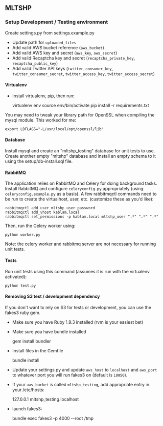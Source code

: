 ## MLTSHP

### Setup Development / Testing environment

Create settings.py from settings.example.py

* Update path for `uploaded_files`
* Add valid AWS bucket reference (`aws_bucket`)
* Add valid AWS key and secret (`aws_key`, `aws_secret`)
* Add valid Recaptcha key and secret (`recaptcha_private_key`,
  `recaptcha_public_key`)
* Add valid Twitter API keys (`twitter_consumer_key`,
  `twitter_consumer_secret`, `twitter_access_key`,
  `twitter_access_secret`)

#### Virtualenv

* Install virtualenv, pip, then run:

    virtualenv env
    source env/bin/activate
    pip install -r requirements.txt

You may need to tweak your library path for OpenSSL when
compiling the mysql module. This worked for me:

    export LDFLAGS="-L/usr/local/opt/openssl/lib"

#### Database

Install mysql and create an "mltshp\_testing" database
for unit tests to use. Create another empty "mltshp"
database and install an empty schema to it using
the setup/db-install.sql file.

#### RabbitMQ

The application relies on RabbitMQ and Celery for doing
background tasks. Install RabbitMQ and configure `celeryconfig.py`
appropriately (using `celeryconfig.example.py` as a basis).
A few rabbitmqctl commands need to be run to create the virtualhost,
user, etc. (customize these as you'd like):

    rabbitmqctl add_user mltshp_user password
    rabbitmqctl add_vhost kablam.local
    rabbitmqctl set_permissions -p kablam.local mltshp_user ".*" ".*" ".*"

Then, run the Celery worker using:

    python worker.py

Note: the celery worker and rabbitmq server are not necessary for running
unit tests.

#### Tests

Run unit tests using this command (assumes it is run with the
virtualenv activated):

    python test.py

#### Removing S3 test / development dependency

If you don't want to rely on S3 for tests or development, you can use the
fakes3 ruby gem.

* Make sure you have Ruby 1.9.3 installed (rvm is your easiest bet)
* Make sure you have bundle installed

    gem install bundler

* Install files in the Gemfile

    bundle install

* Update your settings.py and update `aws_host` to `localhost` and
  `aws_port` to whatever port you will run fakes3 on (default is `10050`).
* If your `aws_bucket` is called `mltshp_testing`, add appropriate entry
  in your /etc/hosts:

    127.0.0.1 mltshp_testing.localhost

* launch fakes3:

    bundle exec fakes3 -p 4000 --root /tmp
